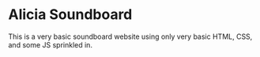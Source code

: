 # Alicia Soundboard

This is a very basic soundboard website using only very basic HTML, CSS, and some JS sprinkled in.
